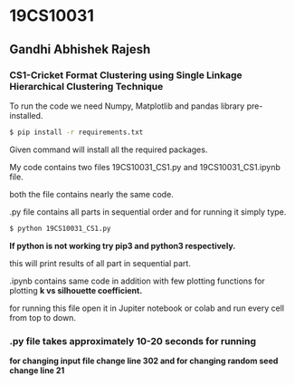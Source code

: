 # 19CS10031

## Gandhi Abhishek Rajesh

### CS1-Cricket Format Clustering using Single Linkage Hierarchical Clustering Technique

To run the code we need Numpy, Matplotlib and pandas library pre-installed.

```bash
$ pip install -r requirements.txt
```

Given command will install all the required packages.

My code contains two files 19CS10031_CS1.py and 19CS10031_CS1.ipynb file.

both the file contains nearly the same code.

.py file contains all parts in sequential order and for running it simply  type.

```bash
$ python 19CS10031_CS1.py
```

**If python is not working try pip3 and python3 respectively.**

this will print results of all part in sequential part.

.ipynb contains same code in addition with few plotting functions for plotting **k vs silhouette coefficient.**

for running this file open it in Jupiter notebook or colab and run every cell from top to down.

### .py file takes approximately 10-20 seconds for running 

**for changing input file change line 302 and for changing random seed change line 21**